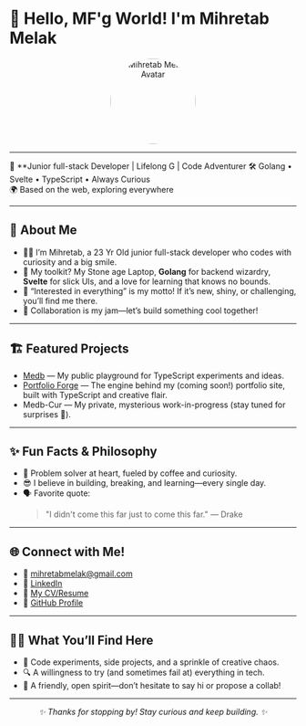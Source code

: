 # 👋 Hello, MF'g World! I'm Mihretab Melak

<p align="center">
  <img src="https://avatars.githubusercontent.com/u/151950801?v=4" width="150" height="150" style="border-radius: 50%;" alt="Mihretab Melak Avatar"/>
</p>

---
🌟 **Junior full-stack Developer | Lifelong G | Code Adventurer 
🛠️ Golang • Svelte • TypeScript • Always Curious  
🌍 Based on the web, exploring everywhere

---

## 🚀 About Me

- 👨‍💻 I’m Mihretab, a 23 Yr Old junior full-stack developer who codes with curiosity and a big smile.
- 🦾 My toolkit? My Stone age Laptop, **Golang** for backend wizardry, **Svelte** for slick UIs, and a love for learning that knows no bounds.
- 🌱 “Interested in everything” is my motto! If it’s new, shiny, or challenging, you’ll find me there.
- 🤝 Collaboration is my jam—let’s build something cool together!

---

## 🏗️ Featured Projects

- [Medb](https://github.com/MihretabMelak/Medb) — My public playground for TypeScript experiments and ideas.
- [Portfolio Forge](https://github.com/MihretabMelak/mihretab-melak-portfolio-forge) — The engine behind my (coming soon!) portfolio site, built with TypeScript and creative flair.
- Medb-Cur — My private, mysterious work-in-progress (stay tuned for surprises 👀).

---

## ✨ Fun Facts & Philosophy

- 🧩 Problem solver at heart, fueled by coffee and curiosity.
- 😎 I believe in building, breaking, and learning—every single day.
- 🗣️ Favorite quote:  
  > "I didn't come this far just to come this far." — Drake

---

## 🌐 Connect with Me!

- 📧 [mihretabmelak@gmail.com](mailto:mihretabmelak@gmail.com)
- 💼 [LinkedIn](https://www.linkedin.com/in/mihretabmelak)
- 📄 [My CV/Resume](https://github.com/MihretabMelak/Files/blob/main/Mihretab-Melak-FlowCV-Resume-20250301.pdf)
- 🌟 [GitHub Profile](https://github.com/MihretabMelak)

---

## 🦸‍♂️ What You’ll Find Here

- 🏅 Code experiments, side projects, and a sprinkle of creative chaos.
- 🔍 A willingness to try (and sometimes fail at) everything in tech.
- 💬 A friendly, open spirit—don’t hesitate to say hi or propose a collab!

---

<p align="center">
  <em>✨ Thanks for stopping by! Stay curious and keep building. ✨</em>
</p>
